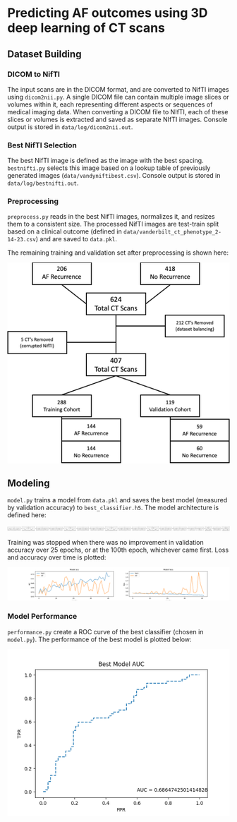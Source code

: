 # Predicting AF outcomes using 3D deep learning of CT scans

## Dataset Building
### DICOM to NifTI
The input scans are in the DICOM format, and are converted to NifTI images using `dicom2nii.py`. A single DICOM file can contain multiple image slices or volumes within it, each representing different aspects or sequences of medical imaging data. When converting a DICOM file to NIfTI, each of these slices or volumes is extracted and saved as separate NIfTI images. Console output is stored in `data/log/dicom2nii.out`.

### Best NifTI Selection
The best NifTI image is defined as the image with the best spacing. `bestnifti.py` selects this image based on a lookup table of previously generated images (`data/vandyniftibest.csv`). Console output is stored in `data/log/bestnifti.out`.

### Preprocessing
`preprocess.py` reads in the best NifTI images, normalizes it, and resizes them to a consistent size. The processed NifTI images are test-train split based on a clinical outcome (defined in `data/vanderbilt_ct_phenotype_2-14-23.csv`) and are saved to `data.pkl`. 

The remaining training and validation set after preprocessing is shown here:

![samples](./figs/samples.png)

## Modeling
`model.py` trains a model from `data.pkl` and saves the best model (measured by validation accuracy) to `best_classifier.h5`. The model architecture is defined here:

![architecture](./figs/architecture.png)

Training was stopped when there was no improvement in validation accuracy over 25 epochs, or at the 100th epoch, whichever came first. Loss and accuracy over time is plotted:

![performance](./figs/performance.png)

### Model Performance
`performance.py` create a ROC curve of the best classifier (chosen in `model.py`). The performance of the best model is plotted below:

![AUC](./figs/AUC.png)